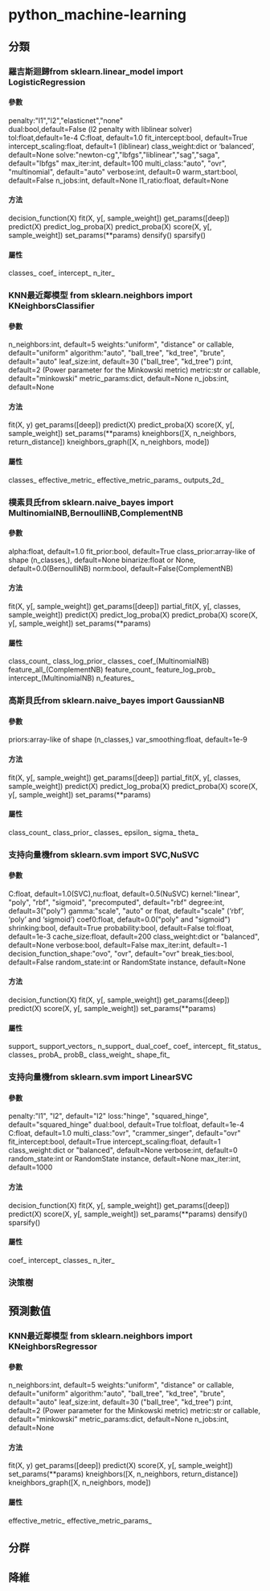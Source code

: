 # python_machine-learning
## 分類
### 羅吉斯迴歸from sklearn.linear_model import LogisticRegression
#### 參數
penalty:"l1","l2","elasticnet","none"  
dual:bool,default=False (l2 penalty with liblinear solver)  
tol:float,default=1e-4
C:float, default=1.0
fit_intercept:bool, default=True
intercept_scaling:float, default=1 (liblinear)
class_weight:dict or ‘balanced’, default=None
solve:"newton-cg","lbfgs","liblinear","sag","saga", default="lbfgs"
max_iter:int, default=100
multi_class:"auto", "ovr", "multinomial", default="auto"
verbose:int, default=0
warm_start:bool, default=False
n_jobs:int, default=None
l1_ratio:float, default=None
#### 方法
decision_function(X)
fit(X, y\[, sample_weight\])
get_params(\[deep\])
predict(X)
predict_log_proba(X)
predict_proba(X)
score(X, y\[, sample_weight\])
set_params(\*\*params)
densify()
sparsify()
#### 屬性
classes_
coef_
intercept_
n_iter_
### KNN最近鄰模型 from sklearn.neighbors import KNeighborsClassifier
#### 參數
n_neighbors:int, default=5
weights:"uniform", "distance" or callable, default="uniform"
algorithm:"auto", "ball_tree", "kd_tree", "brute", default="auto"
leaf_size:int, default=30 ("ball_tree", "kd_tree")
p:int, default=2 (Power parameter for the Minkowski metric)
metric:str or callable, default="minkowski"
metric_params:dict, default=None
n_jobs:int, default=None
#### 方法
fit(X, y)
get_params(\[deep\])
predict(X)
predict_proba(X)
score(X, y\[, sample_weight\])
set_params(\*\*params)
kneighbors(\[X, n_neighbors, return_distance\])
kneighbors_graph(\[X, n_neighbors, mode\])
#### 屬性
classes_
effective_metric_
effective_metric_params_
outputs_2d_
### 樸素貝氏from sklearn.naive_bayes import MultinomialNB,BernoulliNB,ComplementNB
#### 參數
alpha:float, default=1.0
fit_prior:bool, default=True
class_prior:array-like of shape (n_classes,), default=None
binarize:float or None, default=0.0(BernoulliNB)
norm:bool, default=False(ComplementNB)
#### 方法
fit(X, y\[, sample_weight\])
get_params(\[deep\])
partial_fit(X, y\[, classes, sample_weight\])
predict(X)
predict_log_proba(X)
predict_proba(X)
score(X, y\[, sample_weight\])
set_params(\*\*params)
#### 屬性
class_count_
class_log_prior_
classes_
coef_(MultinomialNB)
feature_all_(ComplementNB)
feature_count_
feature_log_prob_
intercept_(MultinomialNB)
n_features_
### 高斯貝氏from sklearn.naive_bayes import GaussianNB
#### 參數
priors:array-like of shape (n_classes,)
var_smoothing:float, default=1e-9
#### 方法
fit(X, y\[, sample_weight\])
get_params(\[deep\])
partial_fit(X, y\[, classes, sample_weight\])
predict(X)
predict_log_proba(X)
predict_proba(X)
score(X, y\[, sample_weight\])
set_params(\*\*params)
#### 屬性
class_count_
class_prior_
classes_
epsilon_
sigma_
theta_
### 支持向量機from sklearn.svm import SVC,NuSVC
#### 參數
C:float, default=1.0(SVC),nu:float, default=0.5(NuSVC)
kernel:"linear", "poly", "rbf", "sigmoid", "precomputed", default="rbf"
degree:int, default=3("poly")
gamma:"scale", "auto" or float, default="scale" (‘rbf’, ‘poly’ and ‘sigmoid’)
coef0:float, default=0.0("poly" and "sigmoid")
shrinking:bool, default=True
probability:bool, default=False
tol:float, default=1e-3
cache_size:float, default=200
class_weight:dict or "balanced", default=None
verbose:bool, default=False
max_iter:int, default=-1
decision_function_shape:"ovo", "ovr", default="ovr"
break_ties:bool, default=False
random_state:int or RandomState instance, default=None
#### 方法
decision_function(X)
fit(X, y\[, sample_weight\])
get_params(\[deep\])
predict(X)
score(X, y\[, sample_weight\])
set_params(\*\*params)
#### 屬性
support_
support_vectors_
n_support_
dual_coef_
coef_
intercept_
fit_status_
classes_
probA_
probB_
class_weight_
shape_fit_
### 支持向量機from sklearn.svm import LinearSVC
#### 參數
penalty:"l1", "l2", default="l2"
loss:"hinge", "squared_hinge", default="squared_hinge"
dual:bool, default=True
tol:float, default=1e-4
C:float, default=1.0
multi_class:"ovr", "crammer_singer", default="ovr"
fit_intercept:bool, default=True
intercept_scaling:float, default=1
class_weight:dict or "balanced", default=None
verbose:int, default=0
random_state:int or RandomState instance, default=None
max_iter:int, default=1000
#### 方法
decision_function(X)
fit(X, y\[, sample_weight\])
get_params(\[deep\])
predict(X)
score(X, y\[, sample_weight\])
set_params(\*\*params)
densify()
sparsify()
#### 屬性
coef_
intercept_
classes_
n_iter_
### 決策樹
## 預測數值
### KNN最近鄰模型 from sklearn.neighbors import KNeighborsRegressor
#### 參數
n_neighbors:int, default=5
weights:"uniform", "distance" or callable, default="uniform"
algorithm:"auto", "ball_tree", "kd_tree", "brute", default="auto"
leaf_size:int, default=30 ("ball_tree", "kd_tree")
p:int, default=2 (Power parameter for the Minkowski metric)
metric:str or callable, default="minkowski"
metric_params:dict, default=None
n_jobs:int, default=None
#### 方法
fit(X, y)
get_params(\[deep\])
predict(X)
score(X, y\[, sample_weight\])
set_params(\*\*params)
kneighbors(\[X, n_neighbors, return_distance\])
kneighbors_graph(\[X, n_neighbors, mode\])
#### 屬性
effective_metric_
effective_metric_params_
## 分群
## 降維

